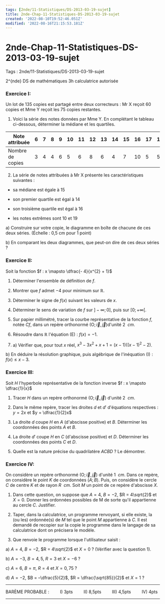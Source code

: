 ```yaml
---
tags: [2nde/11-Statistiques/DS-2013-03-19-sujet]
title: 2nde-Chap-11-Statistiques-DS-2013-03-19-sujet
created: '2022-08-10T19:52:46.051Z'
modified: '2022-08-16T21:15:53.181Z'
---
```


# 2nde-Chap-11-Statistiques-DS-2013-03-19-sujet

Tags : 2nde/11-Statistiques/DS-2013-03-19-sujet


2^{nde} DS de mathématiques 3h calculatrice autorisée 

### Exercice I:
Un lot de 135 copies est partagé entre deux correcteurs : Mr X reçoit 60 copies et Mme Y reçoit les 75 copies restantes.

1) Voici la série des notes données par Mme Y.
En complétant le tableau ci-dessous, déterminer la médiane et les quartiles.

 
| Note attribuée  |   6  | 7 |  8  | 9  | 10  | 11  | 12  | 13  | 14  | 15 |  16 |  17  | 18 |  19 |  Total|
| ------------------| ---| --- |---| ---| ----| ---- |----| ----| ---- |---- |----| ----| ----| ----| -------|
|Nombre de copies  | 3 |  4  | 4  | 6  | 5   | 6   | 8   | 6  |  4 |   7 |   10|   5|    5 |   2 |   75|
                                                                                       


2) La série de notes attribuées à Mr X présente les caractéristiques suivantes :

-   sa médiane est égale à 15


-   son premier quartile est égal à 14

-   son troisième quartile est égal à 16

-   les notes extrêmes sont 10 et 19

a) Construire sur votre copie, le diagramme en boîte de chacune de ces deux séries. (Échelle : 0,5 cm pour 1 point)

b) En comparant les deux diagrammes, que peut-on dire de ces deux séries ?

### Exercice II:

 Soit la fonction $f : x \mapsto \dfrac{- 4}{x^{2} + 1}$

1) Déterminer l'ensemble de définition de $f$.

2) Montrer que $f$ admet $-4$ pour minimum sur $ℝ$.

3) Déterminer le signe de $f (x)$ suivant les valeurs de $x$.

4) Déterminer le sens de variation de $f$ sur $]-∞ ; 0]$, puis sur $[0; +∞[$.

5) Sur papier millimétré, tracer la courbe représentative de la fonction $f$, notée $Cf$, dans un repère orthonormé
$(\text{O};\overrightarrow{i},\overrightarrow{j})$d'unité $2~~ cm$.

6) Résoudre dans $ℝ$ l'équation (E) : $f (x) = -1$.

7) a) Vérifier que, pour tout $x$ réel, $x^{3} - 3x^{2} + x + 1 = (x - 1)({(x - 1)}^{2} - 2)$.

b) En déduire la résolution graphique, puis algébrique de l'inéquation  $(\text{I}):f(x) \leq x - 3$.

### Exercice III:

Soit $H$ l'hyperbole représentative de la fonction inverse $f : x \mapsto \dfrac{1}{x}$

1) Tracer $H$ dans un repère orthonormé $(\text{O};\overrightarrow{i},\overrightarrow{j})$ d'unité $2 ~~cm$.

2) Dans le même repère, tracer les droites $d$ et $d'$ d'équations respectives : $y = 2x$ et $y = \dfrac{1}{2}x$

3) La droite $d$ coupe $H$ en $A$ (d'abscisse positive) et $B$.
Déterminer les coordonnées des points $A$ et $B$.

4) La droite $d'$ coupe $H$ en $C$ (d'abscisse positive) et $D$.
Déterminer les coordonnées des points $C$ et $D$.

5) Quelle est la nature précise du quadrilatère $ACBD$ ?
Le démontrer.


### Exercice IV:

On considère un repère orthonormé $(\text{O};\overrightarrow{i},\overrightarrow{j})$ d'unité $1 ~~cm$.
Dans ce repère, on considère le point $K$ de coordonnées $(A ; B)$. Puis, on considère le cercle $C$ de centre $K$ et de rayon $R~~ cm$.
Soit $M$ un point de ce repère d'abscisse $X$.

1) Dans cette question, on suppose que $A = 4$, $B = -2$, $R = 4\sqrt{2}$ et $X = 0$.
Donner les ordonnées possibles de M de sorte qu'il appartienne au cercle $C$. Justifier.

2) Taper, dans la calculatrice, un programme renvoyant, si elle existe, la (ou les) ordonnée(s) de $M$ tel que le point $M$ appartienne à $C$. Il est demandé de recopier sur la copie le programme dans le langage de sa calculatrice dont on précisera le modèle.

3) Que renvoie le programme lorsque l'utilisateur saisit :

a) $A = 4$, $B = -2$, $R = 4\sqrt{2}$ et $X = 0$ ? (Vérifier avec la question 1).

b) $A = -3$, $B = 4,5$, $R = 3$ et $X = -6$ ?

c) $A = 6$, $B = π$, $R = 4$ et $X = 0,75$ ?

d) $A = -2$, $B = –\dfrac{5}{2}$, $R = \dfrac{\sqrt{85}}{2}$ et $X = 1$ ?

---

BARÈME PROBABLE : $~~~~~~~$ I) 3pts $~~~~~~~$ II) 8,5pts $~~~~~~~$ III) 4,5pts $~~~~~~~$ IV) 4pts

---
